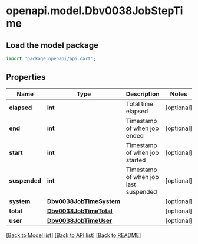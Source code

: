 # openapi.model.Dbv0038JobStepTime

## Load the model package
```dart
import 'package:openapi/api.dart';
```

## Properties
Name | Type | Description | Notes
------------ | ------------- | ------------- | -------------
**elapsed** | **int** | Total time elapsed | [optional] 
**end** | **int** | Timestamp of when job ended | [optional] 
**start** | **int** | Timestamp of when job started | [optional] 
**suspended** | **int** | Timestamp of when job last suspended | [optional] 
**system** | [**Dbv0038JobTimeSystem**](Dbv0038JobTimeSystem.md) |  | [optional] 
**total** | [**Dbv0038JobTimeTotal**](Dbv0038JobTimeTotal.md) |  | [optional] 
**user** | [**Dbv0038JobTimeUser**](Dbv0038JobTimeUser.md) |  | [optional] 

[[Back to Model list]](../README.md#documentation-for-models) [[Back to API list]](../README.md#documentation-for-api-endpoints) [[Back to README]](../README.md)



